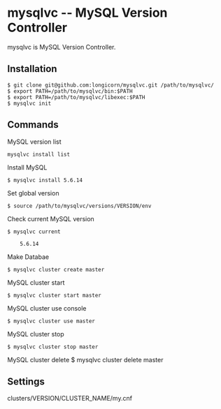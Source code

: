 mysqlvc -- MySQL Version Controller
=====================

mysqlvc is MySQL Version Controller.

Installation
------------
    $ git clone git@github.com:longicorn/mysqlvc.git /path/to/mysqlvc/
    $ export PATH=/path/to/mysqlvc/bin:$PATH
    $ export PATH=/path/to/mysqlvc/libexec:$PATH
    $ mysqlvc init

Commands
------------
MySQL version list

    mysqlvc install list

Install MySQL

    $ mysqlvc install 5.6.14

Set global version

    $ source /path/to/mysqlvc/versions/VERSION/env

Check current MySQL version

    $ mysqlvc current

        5.6.14

Make Databae

    $ mysqlvc cluster create master

MySQL cluster start

    $ mysqlvc cluster start master

MySQL cluster use console

    $ mysqlvc cluster use master

MySQL cluster stop

    $ mysqlvc cluster stop master

MySQL cluster delete
    $ mysqlvc cluster delete master

Settings
------------
clusters/VERSION/CLUSTER_NAME/my.cnf
